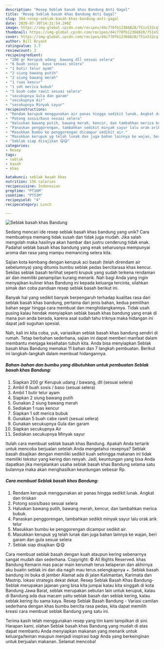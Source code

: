 ```yaml
---
description: "Resep Seblak basah khas Bandung Anti Gagal"
title: "Resep Seblak basah khas Bandung Anti Gagal"
slug: 304-resep-seblak-basah-khas-bandung-anti-gagal
date: 2020-07-30T14:31:54.240Z
image: https://img-global.cpcdn.com/recipes/d4c770fb12366828/751x532cq70/seblak-basah-khas-bandung-foto-resep-utama.jpg
thumbnail: https://img-global.cpcdn.com/recipes/d4c770fb12366828/751x532cq70/seblak-basah-khas-bandung-foto-resep-utama.jpg
cover: https://img-global.cpcdn.com/recipes/d4c770fb12366828/751x532cq70/seblak-basah-khas-bandung-foto-resep-utama.jpg
author: Bill Bryant
ratingvalue: 3.7
reviewcount: 3
recipeingredient:
- "200 gr Kerupuk udang  bawang dll sesuai selera"
- "6 buah sosis  baso sesuai selera"
- "1 butir telur ayam"
- "2 siung bawang putih"
- "2 siung bawang merah"
- "1 ruas kencur"
- "1 sdt merica bubuk"
- "5 buah cabe rawit sesuai selera"
- "secukupnya Gula dan garam"
- "secukupnya Air"
- "secukupnya Minyak sayur"
recipeinstructions:
- "Rendam kerupuk menggunakan air panas hingga sedikit lunak. Angkat dan tiriskan"
- "Potong sosis/baso sesuai selera"
- "Haluskan bawang putih, bawang merah, kencur, dan tambahkan merica bubuk."
- "Panaskan penggorengan, tambahkan sedikit minyak sayur lalu orak arik telur"
- "Masukkan bumbu ke penggorengan dicampur sedikit air."
- "Masukkan kerupuk yg telah lunak dan juga bahan lainnya ke wajan, beri garam dan gula sesuai selera"
- "Seblak siap disajikan 😋😋"
categories:
- Resep
tags:
- seblak
- basah
- khas

katakunci: seblak basah khas 
nutrition: 156 calories
recipecuisine: Indonesian
preptime: "PT16M"
cooktime: "PT53M"
recipeyield: "4"
recipecategory: Lunch

---
```



![Seblak basah khas Bandung](https://img-global.cpcdn.com/recipes/d4c770fb12366828/751x532cq70/seblak-basah-khas-bandung-foto-resep-utama.jpg)

Sedang mencari ide resep seblak basah khas bandung yang unik? Cara membuatnya memang tidak susah dan tidak juga mudah. Jika salah mengolah maka hasilnya akan hambar dan justru cenderung tidak enak. Padahal seblak basah khas bandung yang enak seharusnya mempunyai aroma dan rasa yang mampu memancing selera kita.

Sajian kota kembang dengan kerupuk aci basah (telah direndam air sebelumnya) yang ditumis bumbu seblak pedas bercitarasa khas kencur. Sekilas seblak basah terlihat seperti krupuk yang sudah terkena rendaman air dan memiliki penampilan kurang menarik. Nah bagi Anda yang ingin menyajikan kuliner khas Bandung ini kepada keluarga tercinta, silahkan simak dan coba panduan resep seblak basah berikut ini.

Banyak hal yang sedikit banyak berpengaruh terhadap kualitas rasa dari seblak basah khas bandung, pertama dari jenis bahan, kedua pemilihan bahan segar hingga cara membuat dan menghidangkannya. Tidak usah pusing kalau hendak menyiapkan seblak basah khas bandung yang enak di mana pun anda berada, karena asal sudah tahu triknya maka hidangan ini dapat jadi suguhan spesial.


Nah, kali ini kita coba, yuk, variasikan seblak basah khas bandung sendiri di rumah. Tetap berbahan sederhana, sajian ini dapat memberi manfaat dalam membantu menjaga kesehatan tubuh kita. Anda bisa menyiapkan Seblak basah khas Bandung memakai 11 bahan dan 7 langkah pembuatan. Berikut ini langkah-langkah dalam membuat hidangannya.

<!--inarticleads1-->

##### Bahan-bahan dan bumbu yang dibutuhkan untuk pembuatan Seblak basah khas Bandung:

1. Siapkan 200 gr Kerupuk udang / bawang, dll (sesuai selera)
1. Ambil 6 buah sosis / baso (sesuai selera)
1. Ambil 1 butir telur ayam
1. Siapkan 2 siung bawang putih
1. Gunakan 2 siung bawang merah
1. Sediakan 1 ruas kencur
1. Siapkan 1 sdt merica bubuk
1. Gunakan 5 buah cabe rawit (sesuai selera)
1. Gunakan secukupnya Gula dan garam
1. Siapkan secukupnya Air
1. Sediakan secukupnya Minyak sayur


Itulah cara membuat seblak basah khas Bandung. Apakah Anda tertarik untuk mencoba berjualan setelah Anda mengetahui resepnya? Seblak basah disajikan dengan memiliki sedikit kuah sehingga makanan ini tidak memiliki tekstur yang kering dan renyah. Jadi, keuntungan yang bisa Anda dapatkan jika menjalankan usaha seblak basah khas Bandung selama satu bulannya maka akan menghasilkan keuntungan sebesar Rp. 

<!--inarticleads2-->

##### Cara membuat Seblak basah khas Bandung:

1. Rendam kerupuk menggunakan air panas hingga sedikit lunak. Angkat dan tiriskan
1. Potong sosis/baso sesuai selera
1. Haluskan bawang putih, bawang merah, kencur, dan tambahkan merica bubuk.
1. Panaskan penggorengan, tambahkan sedikit minyak sayur lalu orak arik telur
1. Masukkan bumbu ke penggorengan dicampur sedikit air.
1. Masukkan kerupuk yg telah lunak dan juga bahan lainnya ke wajan, beri garam dan gula sesuai selera
1. Seblak siap disajikan 😋😋


Cara membuat seblak basah dengan kuah ataupun kering sebenarnya sangat mudah dan sederhana. Copyright: © All Rights Reserved. khas Bandung Kemarin mas pacar main kerumah terus kelaperan dan akhirnya aku buatin seblak ini dan dia nagih mau terus.selengkapnya +. Seblak basah bandung ini buka di jember Alamat ada di jalan Kalimantan, Karimata dan Mastrip. lokasi strategis dekat dekat. Resep Seblak Basah Khas Bandung- Seblak merupakan jajanan yang bisa kita jumpai kalau kita singgah di kota Bandung Jawa Barat, seblak merupakan sebutan lain untuk kerupuk, kalau di Bandung ada dua macam yaitu seblak basah dan seblak kering, kalau seblak kering itu sama kaya. Resep Seblak Basah Bandung - Variasi camilan sederhana dengan khas bumbu bercita rasa pedas, kita dapat memilih kreasi cara membuat seblak Bandung yang satu ini. 

Terima kasih telah menggunakan resep yang tim kami tampilkan di sini. Harapan kami, olahan Seblak basah khas Bandung yang mudah di atas dapat membantu Anda menyiapkan makanan yang menarik untuk keluarga/teman maupun menjadi inspirasi bagi Anda yang berkeinginan untuk berjualan makanan. Selamat mencoba!
